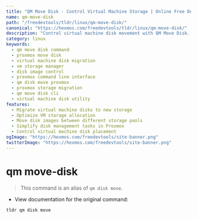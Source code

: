 ```yaml
---
title: "QM Move Disk - Control Virtual Machine Storage | Online Free DevTools by Hexmos"
name: qm-move-disk
path: "/freedevtools/tldr/linux/qm-move-disk/"
canonical: "https://hexmos.com/freedevtools/tldr/linux/qm-move-disk/"
description: "Control virtual machine disk movement with QM Move Disk. Migrate storage, optimize VM performance, and manage disk images efficiently. Free online tool, no registration required."
category: linux
keywords:
  - qm move disk command
  - proxmox move disk
  - virtual machine disk migration
  - vm storage manager
  - disk image control
  - proxmox command line interface
  - qm disk move proxmox
  - proxmox storage migration
  - qm move disk cli
  - virtual machine disk utility
features:
  - Migrate virtual machine disks to new storage
  - Optimize VM storage allocation
  - Move disk images between different storage pools
  - Simplify disk management tasks in Proxmox
  - Control virtual machine disk placement
ogImage: "https://hexmos.com/freedevtools/site-banner.png"
twitterImage: "https://hexmos.com/freedevtools/site-banner.png"
---
```


# qm move-disk

> This command is an alias of `qm disk move`.

- View documentation for the original command:

`tldr qm disk move`
